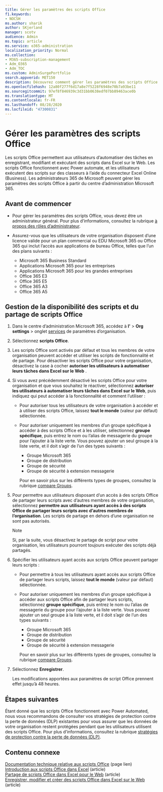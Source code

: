 ```yaml
---
title: Gérer les paramètres des scripts Office
f1.keywords:
- NOCSH
ms.author: sharik
author: SKjerland
manager: scotv
audience: Admin
ms.topic: article
ms.service: o365-administration
localization_priority: Normal
ms.collection:
- M365-subscription-management
- Adm_O365
- Adm_TOC
ms.custom: AdminSurgePortfolio
search.appverid: MET150
description: Découvrez comment gérer les paramètres des scripts Office pour les utilisateurs de votre organisation.
ms.openlocfilehash: 12a80f277f6d17a8e7f5228f6948e70b7a93be11
ms.sourcegitcommit: 97ef8f846939c3d31bb0638edf07bb89463ace0b
ms.translationtype: MT
ms.contentlocale: fr-FR
ms.lasthandoff: 08/28/2020
ms.locfileid: "47300831"
---
```

# <a name="manage-office-scripts-settings"></a>Gérer les paramètres des scripts Office

Les scripts Office permettent aux utilisateurs d’automatiser des tâches en enregistrant, modifiant et exécutant des scripts dans Excel sur le Web. Les scripts Office fonctionnent avec Power automate, et les utilisateurs exécutent des scripts sur des classeurs à l’aide du connecteur Excel Online (Business). Les administrateurs 365 de Microsoft peuvent gérer les paramètres des scripts Office à partir du centre d’administration Microsoft 365.

## <a name="before-you-begin"></a>Avant de commencer

- Pour gérer les paramètres des scripts Office, vous devez être un administrateur général. Pour plus d’informations, consultez la rubrique [à propos des rôles d’administrateur](../add-users/about-admin-roles.md).

- Assurez-vous que les utilisateurs de votre organisation disposent d’une licence valide pour un plan commercial ou EDU Microsoft 365 ou Office 365 qui inclut l’accès aux applications de bureau Office, telles que l’un des plans suivants :

    - Microsoft 365 Business Standard
    - Applications Microsoft 365 pour les entreprises
    - Applications Microsoft 365 pour les grandes entreprises
    - Office 365 E3
    - Office 365 E5
    - Office 365 A3
    - Office 365 A5

## <a name="manage-availability-of-office-scripts-and-sharing-of-scripts"></a>Gestion de la disponibilité des scripts et du partage de scripts Office

1. Dans le centre d’administration Microsoft 365, accédez à **l'** \> **Org settings** \> onglet <a href="https://go.microsoft.com/fwlink/p/?linkid=2053743" target="_blank">services</a> de paramètres d’organisation.

2. Sélectionnez **scripts Office**.

3. Les scripts Office sont activés par défaut et tous les membres de votre organisation peuvent accéder et utiliser les scripts de fonctionnalité et de partage. Pour désactiver les scripts Office pour votre organisation, désactivez la case à cocher **autoriser les utilisateurs à automatiser leurs tâches dans Excel sur le Web** .

4. Si vous avez précédemment désactivé les scripts Office pour votre organisation et que vous souhaitez le réactiver, sélectionnez **autoriser les utilisateurs à automatiser leurs tâches dans Excel sur le Web**, puis indiquez qui peut accéder à la fonctionnalité et comment l’utiliser :

    - Pour autoriser tous les utilisateurs de votre organisation à accéder et à utiliser des scripts Office, laissez **tout le monde** (valeur par défaut) sélectionnée. 

    - Pour autoriser uniquement les membres d’un groupe spécifique à accéder à des scripts Office et à les utiliser, sélectionnez **groupe spécifique**, puis entrez le nom ou l’alias de messagerie du groupe pour l’ajouter à la liste verte. Vous pouvez ajouter un seul groupe à la liste verte, et il doit s’agir de l’un des types suivants :
        - Groupe Microsoft 365
        - Groupe de distribution
        - Groupe de sécurité
        - Groupe de sécurité à extension messagerie
    
        Pour en savoir plus sur les différents types de groupes, consultez la rubrique [compare Groups](../create-groups/compare-groups.md).

5. Pour permettre aux utilisateurs disposant d’un accès à des scripts Office de partager leurs scripts avec d’autres membres de votre organisation, sélectionnez **permettre aux utilisateurs ayant accès à des scripts Office de partager leurs scripts avec d’autres membres de l’organisation**. Les scripts de partage en dehors d’une organisation ne sont pas autorisés.
 
    > [!NOTE]
    > Si, par la suite, vous désactivez le partage de script pour votre organisation, les utilisateurs pourront toujours exécuter des scripts déjà partagés.
 
6. Spécifier les utilisateurs ayant accès aux scripts Office peuvent partager leurs scripts :
    
    - Pour permettre à tous les utilisateurs ayant accès aux scripts Office de partager leurs scripts, laissez **tout le monde** (valeur par défaut) sélectionnée.

    - Pour autoriser uniquement les membres d’un groupe spécifique à accéder aux scripts Office afin de partager leurs scripts, sélectionnez **groupe spécifique**, puis entrez le nom ou l’alias de messagerie du groupe pour l’ajouter à la liste verte. Vous pouvez ajouter un seul groupe à la liste verte, et il doit s’agir de l’un des types suivants :
        - Groupe Microsoft 365
        - Groupe de distribution
        - Groupe de sécurité
        - Groupe de sécurité à extension messagerie
    
        Pour en savoir plus sur les différents types de groupes, consultez la rubrique [compare Groups](../create-groups/compare-groups.md).

7. Sélectionnez **Enregistrer**.

    Les modifications apportées aux paramètres de script Office prennent effet jusqu’à 48 heures.

## <a name="next-steps"></a>Étapes suivantes

Étant donné que les scripts Office fonctionnent avec Power Automated, nous vous recommandons de consulter vos stratégies de protection contre la perte de données (DLP) existantes pour vous assurer que les données de votre organisation restent protégées pendant que les utilisateurs utilisent des scripts Office. Pour plus d’informations, consultez la rubrique [stratégies de protection contre la perte de données (DLP)](/power-automate/prevent-data-loss).

## <a name="related-content"></a>Contenu connexe

[Documentation technique relative aux scripts Office](/office/dev/scripts/) (page lien) \
[Introduction aux scripts Office dans Excel](https://support.microsoft.com/office/9fbe283d-adb8-4f13-a75b-a81c6baf163a) (article) \
[Partage de scripts Office dans Excel pour le Web](https://support.microsoft.com/office/226eddbc-3a44-4540-acfe-fccda3d1122b) (article) \
[Enregistrer, modifier et créer des scripts Office dans Excel sur le Web](/office/dev/scripts/tutorials/excel-tutorial) (article)